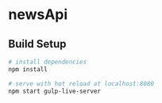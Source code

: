 # newsApi

## Build Setup

``` bash
# install dependencies
npm install

# serve with hot reload at localhost:8080
npm start gulp-live-server
```
